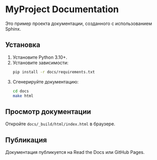 # MyProject Documentation

Это пример проекта документации, созданного с использованием Sphinx.

## Установка

1. Установите Python 3.10+.
2. Установите зависимости:
   ```bash
   pip install -r docs/requirements.txt
   ```
3. Сгенерируйте документацию:
   ```bash
   cd docs
   make html
   ```

## Просмотр документации

Откройте `docs/_build/html/index.html` в браузере.

## Публикация

Документация публикуется на Read the Docs или GitHub Pages.